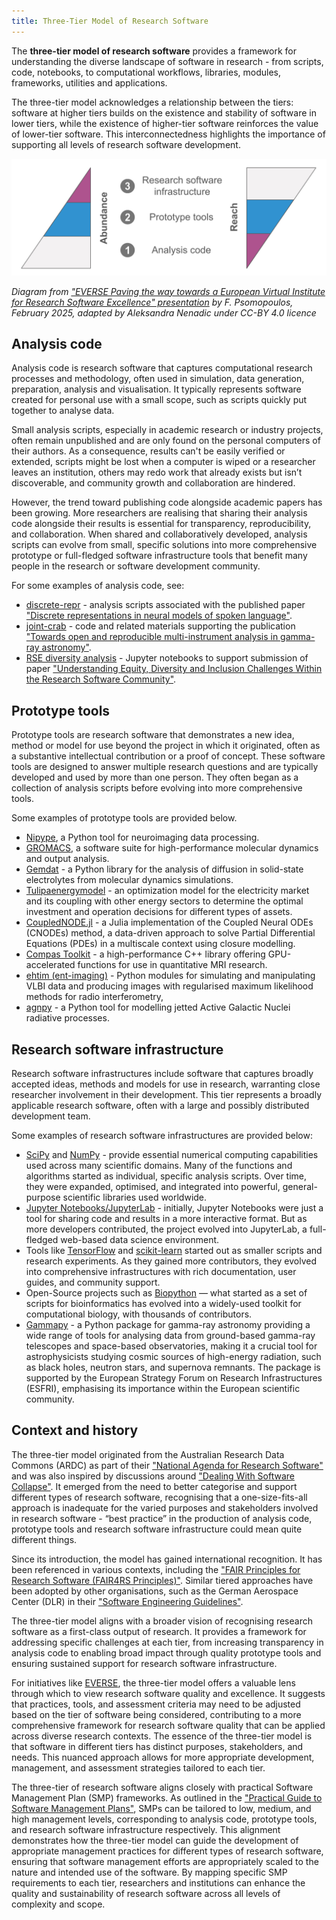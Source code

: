 ```yaml
---
title: Three-Tier Model of Research Software
---
```


The **three-tier model of research software** provides a framework for understanding the diverse landscape of software 
in research - from scripts, code, notebooks, to computational workflows, libraries, modules, frameworks, utilities and applications. 

The three-tier model acknowledges a relationship between the tiers: software at higher tiers builds on the existence and stability of software in lower tiers,
while the existence of higher-tier software reinforces the value of lower-tier software.
This interconnectedness highlights the importance of supporting all levels of research software development.

![Three-tier model of research software](../../images/3-tier-model.svg)
<!--
<img src="/images/3-tier-model.svg" width="1200" alt-text="Three-tier model of research software" />
-->

*Diagram from ["EVERSE Paving the way towards a European Virtual Institute for Research Software Excellence" presentation](https://indico.cern.ch/event/1501988/contributions/6323204/attachments/3016679/5320601/EVERSE_Overview_Slides.pdf) by F. Psomopoulos, February 2025, adapted by Aleksandra Nenadic under CC-BY 4.0 licence*

## Analysis code

Analysis code is research software that captures computational research processes and methodology, often used in simulation, data generation, preparation, analysis and visualisation. 
It typically represents software created for personal use with a small scope, such as scripts quickly put together to analyse data.

Small analysis scripts, especially in academic research or industry projects, often remain unpublished and are only found on the personal computers of their authors.
As a consequence, results can't be easily verified or extended, scripts might be lost when a computer is wiped or a researcher leaves an institution, others may redo work that already exists but isn’t discoverable, and community growth and collaboration are hindered.

However, the trend toward publishing code alongside academic papers has been growing. 
More researchers are realising that sharing their analysis code alongside their results is essential for transparency, reproducibility, and collaboration.
When shared and collaboratively developed, analysis scripts can evolve from small, specific solutions into more comprehensive prototype or full-fledged software infrastructure tools that benefit many people in the research or software development community. 

For some examples of analysis code, see:

- [discrete-repr](https://github.com/bhigy/discrete-repr) - analysis scripts associated with the published paper ["Discrete representations in neural models of spoken language"](https://aclanthology.org/2021.blackboxnlp-1.11).
- [joint-crab](https://github.com/open-gamma-ray-astro/joint-crab) - code and related materials supporting the publication ["Towards open and reproducible multi-instrument analysis in gamma-ray astronomy"](https://www.aanda.org/articles/aa/full_html/2019/05/aa34938-18/aa34938-18.html).
- [RSE diversity analysis](https://zenodo.org/records/4662166) - Jupyter notebooks to support submission of paper ["Understanding Equity, Diversity and Inclusion Challenges Within the Research Software Community"](https://link.springer.com/chapter/10.1007/978-3-030-77980-1_30).

## Prototype tools

Prototype tools are research software that demonstrates a new idea, method or model for use beyond the project in which it originated, often as a substantive intellectual contribution or a proof of concept.
These software tools are designed to answer multiple research questions and are typically developed and used by more than one person.
They often began as a collection of analysis scripts before evolving into more comprehensive tools.

Some examples of prototype tools are provided below.

- [Nipype](https://nipype.readthedocs.io/en/latest/), a Python tool for neuroimaging data processing.
- [GROMACS](https://www.gromacs.org/), a software suite for high-performance molecular dynamics and output analysis.
- [Gemdat](https://gemdat.readthedocs.io/en/latest/) - a Python library for the analysis of diffusion in solid-state electrolytes from molecular dynamics simulations.
- [Tulipaenergymodel](https://research-software-directory.org/software/tulipaenergymodel) - an optimization model for the electricity market and its coupling with other energy sectors to determine the optimal investment and operation decisions for different types of assets.
- [CoupledNODE.jl](https://github.com/DEEPDIP-project/CoupledNODE.jl) - a Julia implementation of the Coupled Neural ODEs (CNODEs) method, a data-driven approach to solve Partial Differential Equations (PDEs) in a multiscale context using closure modelling.
- [Compas Toolkit](https://nlesc-compas.github.io/compas-toolkit/) - a high-performance C++ library offering GPU-accelerated functions for use in quantitative MRI research.
- [ehtim (ent-imaging)](https://github.com/achael/eht-imaging) - Python modules for simulating and manipulating VLBI data and producing images with regularised maximum likelihood methods for radio interferometry,
- [agnpy](https://github.com/cosimoNigro/agnpy) - a Python tool for modelling jetted Active Galactic Nuclei radiative processes.

## Research software infrastructure

Research software infrastructures include software that captures broadly accepted ideas, methods and models for use in research, warranting close researcher involvement in their development.
This tier represents a broadly applicable research software, often with a large and possibly distributed development team.

Some examples of research software infrastructures are provided below:

- [SciPy](https://scipy.org/) and [NumPy](https://numpy.org/) - provide essential numerical computing capabilities used across many scientific domains. Many of the functions and algorithms started as individual, specific analysis scripts. Over time, they were expanded, optimised, and integrated into powerful, general-purpose scientific libraries used worldwide.
- [Jupyter Notebooks/JupyterLab](https://jupyter.org/) - initially, Jupyter Notebooks were just a tool for sharing code and results in a more interactive format. But as more developers contributed, the project evolved into JupyterLab, a full-fledged web-based data science environment.
- Tools like [TensorFlow](https://www.tensorflow.org/) and [scikit-learn](https://scikit-learn.org/stable/) started out as smaller scripts and research experiments. As they gained more contributors, they evolved into comprehensive infrastructures with rich documentation, user guides, and community support.
- Open-Source projects such as [Biopython](https://biopython.org/) — what started as a set of scripts for bioinformatics has evolved into a widely-used toolkit for computational biology, with thousands of contributors.
- [Gammapy](https://github.com/gammapy/gammapy) - a Python package for gamma-ray astronomy providing a wide range of tools for analysing data from ground-based gamma-ray telescopes and space-based observatories, making it a crucial tool for astrophysicists studying cosmic sources of high-energy radiation, such as black holes, neutron stars, and supernova remnants.
The package is supported by the European Strategy Forum on Research Infrastructures (ESFRI), emphasising its importance within the European scientific community.

## Context and history

The three-tier model originated from the Australian Research Data Commons (ARDC) as part of their ["National Agenda for Research Software"](https://doi.org/10.5281/zenodo.6378082) 
and was also inspired by discussions around ["Dealing With Software Collapse"](https://ieeexplore.ieee.org/document/8701540). 
It emerged from the need to better categorise and support different types of research software, recognising that a 
one-size-fits-all approach is inadequate for the varied purposes and stakeholders involved in research software - “best practice” in the production of
analysis code, prototype tools and research software infrastructure could mean quite different things.

Since its introduction, the model has gained international recognition. 
It has been referenced in various contexts, including the ["FAIR Principles for Research Software (FAIR4RS Principles)"](https://doi.org/10.1038/s41597-022-01710-x). 
Similar tiered approaches have been adopted by other organisations, such as the German Aerospace Center (DLR) in their ["Software Engineering Guidelines"](https://doi.org/10.5281/zenodo.1344612).

The three-tier model aligns with a broader vision of recognising research software as a first-class output of research. 
It provides a framework for addressing specific challenges at each tier, from increasing transparency in analysis code 
to enabling broad impact through quality prototype tools and ensuring sustained support for research software infrastructure.

For initiatives like [EVERSE](https://everse.software/), the three-tier model offers a valuable lens through which to view research software quality 
and excellence. It suggests that practices, tools, and assessment criteria may need to be adjusted based on the tier of 
software being considered, contributing to a more comprehensive framework for research software quality that can be applied across diverse research contexts.
The essence of the three-tier model is that software in different tiers has distinct purposes, stakeholders, and needs.
This nuanced approach allows for more appropriate development, management, and assessment strategies tailored to each tier.

The three-tier of research software aligns closely with practical Software Management Plan (SMP) frameworks. 
As outlined in the ["Practical Guide to Software Management Plans"](https://doi.org/10.5281/zenodo.7248877), SMPs can be tailored to low, medium, and high 
management levels, corresponding to analysis code, prototype tools, and research software infrastructure respectively. 
This alignment demonstrates how the three-tier model can guide the development of appropriate management practices for 
different types of research software, ensuring that software management efforts are appropriately scaled to the nature 
and intended use of the software. By mapping specific SMP requirements to each tier, researchers and institutions can 
enhance the quality and sustainability of research software across all levels of complexity and scope.
